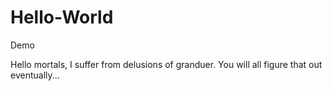 # Hello-World
Demo

Hello mortals,
I suffer from delusions of granduer. You will all figure that out eventually...
